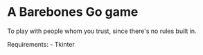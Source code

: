 # A Barebones Go game

To play with people whom you trust, since there's no rules built in.

Requirements:
	- Tkinter
